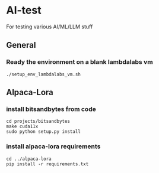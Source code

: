 # AI-test

For testing various AI/ML/LLM stuff

## General
###   Ready the environment on a blank lambdalabs vm

```
./setup_env_lambdalabs_vm.sh
```
## Alpaca-Lora
### install bitsandbytes from code

```
cd projects/bitsandbytes
make cuda11x
sudo python setup.py install
```

### install alpaca-lora requirements

```
cd ../alpaca-lora
pip install -r requirements.txt
```
